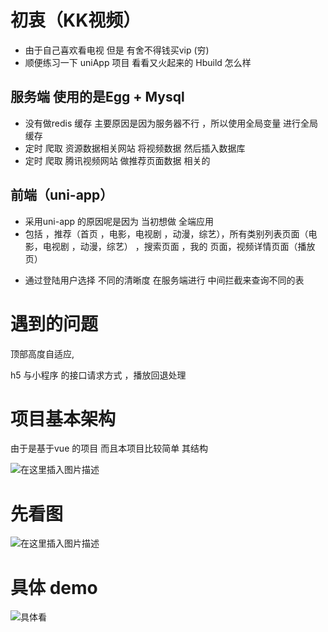 # 初衷（KK视频） 
 - 由于自己喜欢看电视  但是 有舍不得钱买vip  (穷) 
 - 顺便练习一下 uniApp 项目 看看又火起来的 Hbuild 怎么样
## 服务端 使用的是Egg + Mysql  
- 没有做redis 缓存 主要原因是因为服务器不行 ，所以使用全局变量 进行全局缓存
- 定时 爬取 资源数据相关网站 将视频数据 然后插入数据库
- 定时 爬取 腾讯视频网站 做推荐页面数据 相关的

## 前端（uni-app） 
- 采用uni-app 的原因呢是因为 当初想做 全端应用
- 包括 ，推荐（首页 ，电影，电视剧 ，动漫，综艺），所有类别列表页面（电影，电视剧 ，动漫，综艺） ，搜索页面 ，我的 页面，视频详情页面（播放页）

* 通过登陆用户选择 不同的清晰度 在服务端进行 中间拦截来查询不同的表



# 遇到的问题
顶部高度自适应,

h5 与小程序 的接口请求方式   ，播放回退处理

#  项目基本架构
由于是基于vue 的项目  而且本项目比较简单 其结构 
 
![在这里插入图片描述](https://img-blog.csdnimg.cn/20200220180245519.png?x-oss-process=image/watermark,type_ZmFuZ3poZW5naGVpdGk,shadow_10,text_aHR0cHM6Ly9ibG9nLmNzZG4ubmV0L2I3NDEwODUyOTYz,size_16,color_FFFFFF,t_70)




# 先看图
![在这里插入图片描述](https://img-blog.csdnimg.cn/20200220174909527.jpg#pic_center)
# 具体 demo 

![具体看](https://img-blog.csdnimg.cn/20200307100640114.jpg?x-oss-process=image/watermark,type_ZmFuZ3poZW5naGVpdGk,shadow_10,text_aHR0cHM6Ly9ibG9nLmNzZG4ubmV0L2I3NDEwODUyOTYz,size_16,color_FFFFFF,t_70)


 
 


